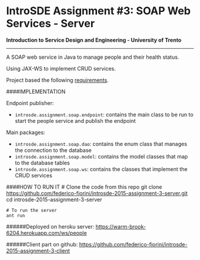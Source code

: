 # IntroSDE Assignment #3: SOAP Web Services - Server
**Introduction to Service Design and Engineering - University of Trento**

--------------

A SOAP web service in Java to manage people and their health status.

Using JAX-WS to implement CRUD services.

Project based the following [requirements](https://sites.google.com/a/unitn.it/introsde_2015-16/lab-sessions/assignments/assignment-3).


####IMPLEMENTATION

Endpoint publisher:

- `introsde.assignment.soap.endpoint`: contains the main class to be run to start the people service and publish the endpoint

Main packages:

- `introsde.assignment.soap.dao`: contains the enum class that manages the connection to the database
- `introsde.assignment.soap.model`: contains the model classes that map to the database tables
- `introsde.assignment.soap.ws`: contains the classes that implement the CRUD services


####HOW TO RUN IT
	# Clone the code from this repo
	git clone https://github.com/federico-fiorini/introsde-2015-assignment-3-server.git
	cd introsde-2015-assignment-3-server
	
	# To run the server
	ant run


######Deployed on heroku server:
	https://warm-brook-6204.herokuapp.com/ws/people

######Client part on github:
	https://github.com/federico-fiorini/introsde-2015-assignment-3-client
